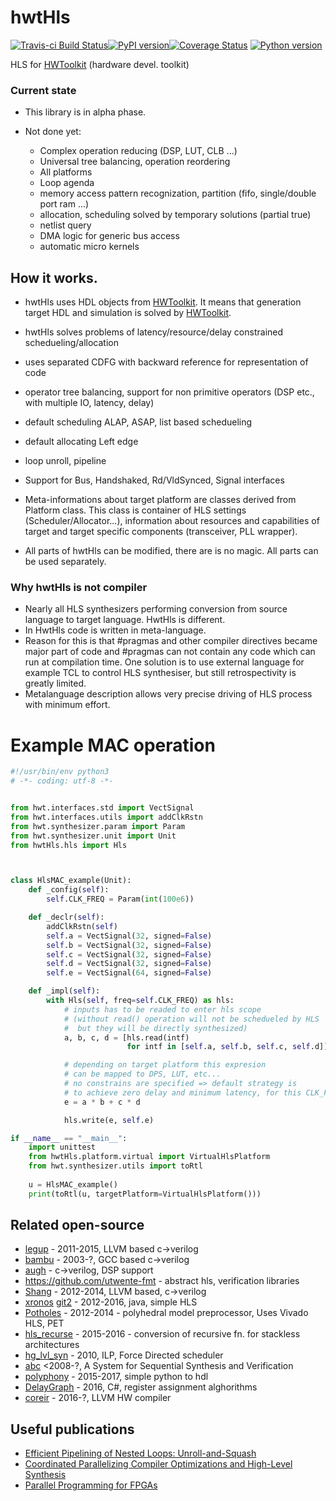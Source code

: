 # hwtHls

[![Travis-ci Build Status](https://travis-ci.org/Nic30/hwtHls.png?branch=master)](https://travis-ci.org/Nic30/hwtHls)[![PyPI version](https://badge.fury.io/py/hwtHls.svg)](http://badge.fury.io/py/hwtHls)[![Coverage Status](https://coveralls.io/repos/github/Nic30/hwtHls/badge.svg?branch=master)](https://coveralls.io/github/Nic30/hwtHls?branch=master)
[![Python version](https://img.shields.io/pypi/pyversions/hwtHls.svg)](https://img.shields.io/pypi/pyversions/hwtHls.svg)

HLS for [HWToolkit](https://github.com/Nic30/HWToolkit) (hardware devel. toolkit)

### Current state

* This library is in alpha phase.

* Not done yet:
  * Complex operation reducing (DSP, LUT, CLB ...)
  * Universal tree balancing, operation reordering
  * All platforms
  * Loop agenda
  * memory access pattern recognization, partition (fifo, single/double port ram ...)
  * allocation, scheduling solved by temporary solutions (partial true)
  * netlist query
  * DMA logic for generic bus access
  * automatic micro kernels

## How it works.
* hwtHls uses HDL objects from [HWToolkit](https://github.com/Nic30/HWToolkit). 
  It means that generation target HDL and simulation is solved by [HWToolkit](https://github.com/Nic30/HWToolkit).

* hwtHls solves problems of latency/resource/delay constrained schedueling/allocation
* uses separated CDFG with backward reference for representation of code
* operator tree balancing, support for non primitive operators (DSP etc., with multiple IO, latency, delay)
* default scheduling ALAP, ASAP, list based schedueling
* default allocating Left edge
* loop unroll, pipeline
* Support for Bus, Handshaked, Rd/VldSynced, Signal interfaces

* Meta-informations about target platform are classes derived from Platform class.
  This class is container of HLS settings (Scheduler/Allocator...),
  information about resources and capabilities of target and target specific components (transceiver, PLL wrapper).

* All parts of hwtHls can be modified, there are is no magic. All parts can be used separately.

### Why hwtHls is not compiler
* Nearly all HLS synthesizers performing conversion from source language to target language. HwtHls is different.
* In HwtHls code is written in meta-language.
* Reason for this is that #pragmas and other compiler directives became major part of code and #pragmas can not contain any code which can run at compilation time. One solution is to use external language for example TCL to control HLS synthesiser, but still retrospectivity is greatly limited.
* Metalanguage description allows very precise driving of HLS process with minimum effort. 


# Example MAC operation

```python
#!/usr/bin/env python3
# -*- coding: utf-8 -*-


from hwt.interfaces.std import VectSignal
from hwt.interfaces.utils import addClkRstn
from hwt.synthesizer.param import Param
from hwt.synthesizer.unit import Unit
from hwtHls.hls import Hls



class HlsMAC_example(Unit):
    def _config(self):
        self.CLK_FREQ = Param(int(100e6))

    def _declr(self):
        addClkRstn(self)
        self.a = VectSignal(32, signed=False)
        self.b = VectSignal(32, signed=False)
        self.c = VectSignal(32, signed=False)
        self.d = VectSignal(32, signed=False)
        self.e = VectSignal(64, signed=False)

    def _impl(self):
        with Hls(self, freq=self.CLK_FREQ) as hls:
            # inputs has to be readed to enter hls scope
            # (without read() operation will not be schedueled by HLS
            #  but they will be directly synthesized)
            a, b, c, d = [hls.read(intf)
                          for intf in [self.a, self.b, self.c, self.d]]

            # depending on target platform this expresion
            # can be mapped to DPS, LUT, etc...
            # no constrains are specified => default strategy is
            # to achieve zero delay and minimum latency, for this CLK_FREQ
            e = a * b + c * d

            hls.write(e, self.e)

if __name__ == "__main__":
    import unittest
    from hwtHls.platform.virtual import VirtualHlsPlatform
    from hwt.synthesizer.utils import toRtl
    
    u = HlsMAC_example()
    print(toRtl(u, targetPlatform=VirtualHlsPlatform()))
```

## Related open-source
* [legup](http://legup.eecg.utoronto.ca/) - 2011-2015, LLVM based c->verilog 
* [bambu](http://panda.dei.polimi.it/?page_id=31) - 2003-?, GCC based c->verilog 
* [augh](http://tima.imag.fr/sls/research-projects/augh/) - c->verilog, DSP support
* https://github.com/utwente-fmt - abstract hls, verification libraries
* [Shang](https://github.com/etherzhhb/Shang) - 2012-2014, LLVM based, c->verilog
* [xronos](https://github.com/endrix/xronos) [git2](https://github.com/endrix/xronos) - 2012-2016, java, simple HLS
* [Potholes](https://github.com/SamuelBayliss/Potholes) - 2012-2014 - polyhedral model preprocessor, Uses Vivado HLS, PET
* [hls_recurse](https://github.com/m8pple/hls_recurse) - 2015-2016 - conversion of recursive fn. for stackless architectures
* [hg_lvl_syn](https://github.com/funningboy/hg_lvl_syn) - 2010, ILP, Force Directed scheduler
* [abc](https://people.eecs.berkeley.edu/~alanmi/abc/) <2008-?, A System for Sequential Synthesis and Verification 
* [polyphony](https://github.com/ktok07b6/polyphony) - 2015-2017, simple python to hdl
* [DelayGraph](https://github.com/ni/DelayGraph) - 2016, C#, register assignment alghorithms
* [coreir](https://github.com/rdaly525/coreir) - 2016-?, LLVM HW compiler


## Useful publications
* [Efficient Pipelining of Nested Loops: Unroll-and-Squash](https://people.csail.mit.edu/saman/student_thesis/petkov-01.pdf)
* [Coordinated Parallelizing Compiler Optimizations and High-Level Synthesis](https://escholarship.org/uc/item/3421b3h6)
* [Parallel Programming for FPGAs](https://github.com/KastnerRG/pp4fpgas)
